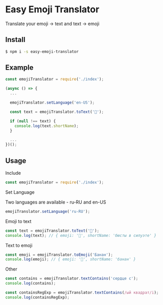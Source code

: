 # Easy Emoji Translator

Translate your emoji -> text and text -> emoji

## Install

``` bash
$ npm i -s easy-emoji-translator
```

## Example
```javascript
const emojiTranslator = require('./index');

(async () => {
  ...

  emojiTranslator.setLanguage('en-US');

  const text = emojiTranslator.toText('🍌');

  if (null !== text) {
    console.log(text.shortName);
  }

  ...
})();
```

## Usage

Include

```javascript
const emojiTranslator = require('./index');
```

Set Language

Two languages are available - ru-RU and en-US

```javascript
emojiTranslator.setLanguage('ru-RU');
```

Emoji to text

```javascript
const text = emojiTranslator.toText('👥');
console.log(text); // { emoji: '👥', shortName: 'бюсты в силуэте' }
```

Text to emoji

```javascript
const emoji = emojiTranslator.toEmoji('Банан');
console.log(emoji); // { emoji: '🍌', shortName: 'банан' }
```

Other

```javascript
const contains = emojiTranslator.textContains('сердце с');
console.log(contains);

const containsRegExp = emojiTranslator.textContains(/ый квадрат/i);
console.log(containsRegExp);
```